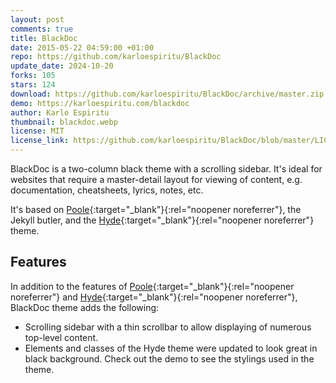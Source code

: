 ```yaml
---
layout: post
comments: true
title: BlackDoc
date: 2015-05-22 04:59:00 +01:00
repo: https://github.com/karloespiritu/BlackDoc
update_date: 2024-10-20
forks: 105
stars: 124
download: https://github.com/karloespiritu/BlackDoc/archive/master.zip
demo: https://karloespiritu.com/blackdoc
author: Karlo Espiritu
thumbnail: blackdoc.webp
license: MIT
license_link: https://github.com/karloespiritu/BlackDoc/blob/master/LICENSE.md
---
```


BlackDoc is a two-column black theme with a scrolling sidebar. It's ideal for websites that require a master-detail layout for viewing of content, e.g. documentation, cheatsheets, lyrics, notes, etc.

It's based on [Poole](https://getpoole.com){:target="_blank"}{:rel="noopener noreferrer"}, the Jekyll butler, and the [Hyde](https://hyde.getpoole.com){:target="_blank"}{:rel="noopener noreferrer"} theme.

## Features

In addition to the features of [Poole](https://getpoole.com){:target="_blank"}{:rel="noopener noreferrer"} and [Hyde](https://hyde.getpoole.com){:target="_blank"}{:rel="noopener noreferrer"}, BlackDoc theme adds the following:

* Scrolling sidebar with a thin scrollbar to allow displaying of numerous top-level content.
* Elements and classes of the Hyde theme were updated to look great in black background. Check out the demo to see the stylings used in the theme.
